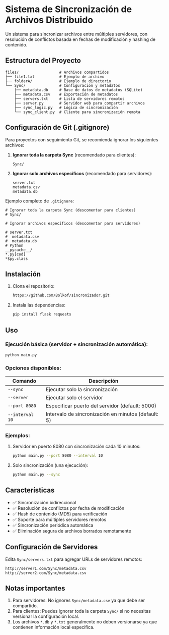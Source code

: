 
# Sistema de Sincronización de Archivos Distribuido

Un sistema para sincronizar archivos entre múltiples servidores, con resolución de conflictos basada en fechas de modificación y hashing de contenido.

## Estructura del Proyecto

```
files/                  # Archivos compartidos
├── file1.txt           # Ejemplo de archivo
├── folderA/            # Ejemplo de directorio
└── Sync/               # Configuración y metadatos
    ├── metadata.db     # Base de datos de metadatos (SQLite)
    ├── metadata.csv    # Exportación de metadatos
    ├── servers.txt     # Lista de servidores remotos
    ├── server.py       # Servidor web para compartir archivos
    ├── sync_logic.py   # Lógica de sincronización
    └── sync_client.py  # Cliente para sincronización remota
```

## Configuración de Git (.gitignore)

Para proyectos con seguimiento Git, se recomienda ignorar los siguientes archivos:

1. **Ignorar toda la carpeta Sync** (recomendado para clientes):
   ```
   Sync/
   ```

2. **Ignorar solo archivos específicos** (recomendado para servidores):
   ```
   server.txt
   metadata.csv
   metadata.db
   ```

Ejemplo completo de `.gitignore`:
```
# Ignorar toda la carpeta Sync (descomentar para clientes)
# Sync/

# Ignorar archivos específicos (descomentar para servidores)

# server.txt
#  metadata.csv
#  metadata.db
# Python
__pycache__/
*.py[cod]
*$py.class
```

## Instalación

1. Clona el repositorio:
   ```bash
   https://github.com/Bolkof/sincronizador.git
   ```

2. Instala las dependencias:
   ```bash
   pip install flask requests
   ```

## Uso

### Ejecución básica (servidor + sincronización automática):
```bash
python main.py
```

### Opciones disponibles:
| Comando                | Descripción                                      |
|------------------------|--------------------------------------------------|
| `--sync`              | Ejecutar solo la sincronización                  |
| `--server`            | Ejecutar solo el servidor                        |
| `--port 8080`         | Especificar puerto del servidor (default: 5000)  |
| `--interval 10`       | Intervalo de sincronización en minutos (default: 5) |

### Ejemplos:
1. Servidor en puerto 8080 con sincronización cada 10 minutos:
   ```bash
   python main.py --port 8080 --interval 10
   ```

2. Solo sincronización (una ejecución):
   ```bash
   python main.py --sync
   ```

## Características

- ✅ Sincronización bidireccional
- ✅ Resolución de conflictos por fecha de modificación
- ✅ Hash de contenido (MD5) para verificación
- ✅ Soporte para múltiples servidores remotos
- ✅ Sincronización periódica automática
- ✅ Eliminación segura de archivos borrados remotamente

## Configuración de Servidores

Edita `Sync/servers.txt` para agregar URLs de servidores remotos:
```
http://server1.com/Sync/metadata.csv
http://server2.com/Sync/metadata.csv
```

## Notas importantes

1. Para servidores: No ignores `Sync/metadata.csv` ya que debe ser compartido.
2. Para clientes: Puedes ignorar toda la carpeta `Sync/` si no necesitas versionar la configuración local.
3. Los archivos `*.db` y `*.txt` generalmente no deben versionarse ya que contienen información local específica.